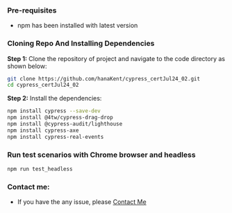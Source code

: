 ### Pre-requisites
- npm has been installed with latest version

### Cloning Repo And Installing Dependencies

**Step 1:** Clone the repository of project and navigate to the code directory as shown below:

```bash
git clone https://github.com/hanaKent/cypress_certJul24_02.git
cd cypress_certJul24_02
```
**Step 2:** Install the dependencies: 
 ```bash
npm install cypress --save-dev
npm install @4tw/cypress-drag-drop
npm install @cypress-audit/lighthouse
npm install cypress-axe
npm install cypress-real-events
```
### Run test scenarios with Chrome browser and headless
```bash
npm run test_headless
```  
### Contact me:

* If you have the any issue, please [Contact Me](mailto:hanakent66@gmail.com)
